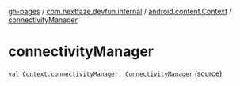 [gh-pages](../../index.md) / [com.nextfaze.devfun.internal](../index.md) / [android.content.Context](index.md) / [connectivityManager](./connectivity-manager.md)

# connectivityManager

`val `[`Context`](https://developer.android.com/reference/android/content/Context.html)`.connectivityManager: `[`ConnectivityManager`](https://developer.android.com/reference/android/net/ConnectivityManager.html) [(source)](https://github.com/NextFaze/dev-fun/tree/master/devfun-internal/src/main/java/com/nextfaze/devfun/internal/ContextExtensions.kt#L23)